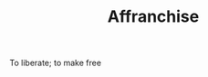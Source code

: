 ---
title: Affranchise
letter: A
permalink: "/definitions/affranchise-2.html"
body: To liberate; to make free
published_at: '2018-07-07'
source: Black's Law Dictionary
layout: post
---